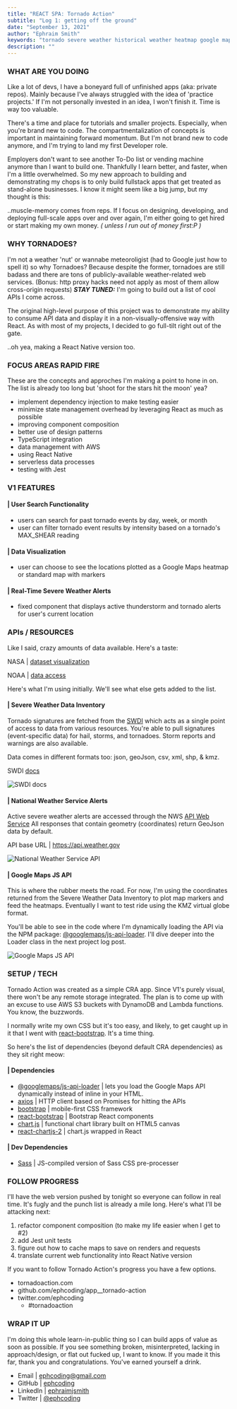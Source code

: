 ```yaml
---
title: "REACT SPA: Tornado Action"
subtitle: "Log 1: getting off the ground"
date: "September 13, 2021"
author: "Ephraim Smith"
keywords: "tornado severe weather historical weather heatmap google maps"
description: ""
---
```


### WHAT ARE YOU DOING

Like a lot of devs, I have a boneyard full of unfinished apps (aka: private repos). Mainly because I've always struggled with the idea of 'practice projects.' If I'm not personally invested in an idea, I won't finish it. Time is way too valuable.

There's a time and place for tutorials and smaller projects. Especially, when you're brand new to code. The compartmentalization of concepts is important in maintaining forward momentum. But I'm not brand new to code anymore, and I'm trying to land my first Developer role.

Employers don't want to see another To-Do list or vending machine anymore than I want to build one. Thankfully I learn better, and faster, when I'm a little overwhelmed. So my new approach to building and demonstrating my chops is to only build fullstack apps that get treated as stand-alone businesses. I know it might seem like a big jump, but my thought is this:

..muscle-memory comes from reps. If I focus on designing, developing, and deploying full-scale apps over and over again, I'm either going to get hired or start making my own money. _( unless I run out of money first:P )_

### WHY TORNADOES?

I'm not a weather 'nut' or wannabe meteoroligist (had to Google just how to spell it) so why Tornadoes? Because despite the former, tornadoes are still badass and there are tons of publicly-available weather-related web services. (Bonus: http proxy hacks need not apply as most of them allow cross-origin requests) **_STAY TUNED:_** I'm going to build out a list of cool APIs I come across.

The original high-level purpose of this project was to demonstrate my ability to consume API data and display it in a non-visually-offensive way with React. As with most of my projects, I decided to go full-tilt right out of the gate.

..oh yea, making a React Native version too.

### FOCUS AREAS RAPID FIRE

These are the concepts and approches I'm making a point to hone in on. The list is already too long but 'shoot for the stars hit the moon' yea?

- implement dependency injection to make testing easier
- minimize state management overhead by leveraging React as much as possible
- improving component composition
- better use of design patterns
- TypeScript integration
- data management with AWS
- using React Native
- serverless data processes
- testing with Jest

### V1 FEATURES

#### | User Search Functionality

- users can search for past tornado events by day, week, or month
- user can filter tornado event results by intensity based on a tornado's MAX_SHEAR reading

#### | Data Visualization

- user can choose to see the locations plotted as a Google Maps heatmap or standard map with markers

#### | Real-Time Severe Weather Alerts

- fixed component that displays active thunderstorm and tornado alerts for user's current location

### APIs / RESOURCES

Like I said, crazy amounts of data available. Here's a taste:

NASA | [dataset visualization](https://data.nasa.gov/data_visualizations.html)

NOAA | [data access](https://www.ncdc.noaa.gov/data-access)

Here's what I'm using initially. We'll see what else gets added to the list.

#### | Severe Weather Data Inventory

Tornado signatures are fetched from the [SWDI](https://www.ncdc.noaa.gov/severe-weather/severe-weather-data-inventory) which acts as a single point of access to data from various resources. You're able to pull signatures (event-specific data) for hail, storms, and tornadoes. Storm reports and warnings are also available.

Data comes in different formats too: json, geoJson, csv, xml, shp, & kmz.

SWDI [docs](https://www.ncdc.noaa.gov/swdiws/)

<img class='post-img' alt='SWDI docs' src='/images/posts/20210916__swdi.png'/>

#### | National Weather Service Alerts

Active severe weather alerts are accessed through the NWS [API Web Service](https://www.weather.gov/documentation/services-web-api#/default) All responses that contain geometry (coordinates) return GeoJson data by default.

API base URL | https://api.weather.gov

<img class='post-img' alt='National Weather Service API' src='/images/posts/20210916__nws-api-for-alerts.png'/>

#### | Google Maps JS API

This is where the rubber meets the road. For now, I'm using the coordinates returned from the Severe Weather Data Inventory to plot map markers and feed the heatmaps. Eventually I want to test ride using the KMZ virtual globe format.

You'll be able to see in the code where I'm dynamically loading the API via the NPM package: [@googlemaps/js-api-loader](https://www.npmjs.com/package/@googlemaps/js-api-loader). I'll dive deeper into the Loader class in the next project log post.

<img class='post-img' alt='Google Maps JS API' src='/images/posts/20210916__google-maps-js-api.png'/>

### SETUP / TECH

Tornado Action was created as a simple CRA app. Since V1's purely visual, there won't be any remote storage integrated. The plan is to come up with an excuse to use AWS S3 buckets with DynamoDB and Lambda functions. You know, the buzzwords.

I normally write my own CSS but it's too easy, and likely, to get caught up in it that I went with [react-bootstrap](https://react-bootstrap.github.io/). It's a time thing.

So here's the list of dependencies (beyond default CRA dependencies) as they sit right meow:

#### | Dependencies

- [@googlemaps/js-api-loader](https://www.npmjs.com/package/@googlemaps/js-api-loader) | lets you load the Google Maps API dynamically instead of inline in your HTML.
- [axios](https://www.npmjs.com/package/axios) | HTTP client based on Promises for hitting the APIs
- [bootstrap](https://www.npmjs.com/package/bootstrap) | mobile-first CSS framework
- [react-bootstrap](https://www.npmjs.com/package/react-bootstrap) | Bootstrap React components
- [chart.js](https://www.npmjs.com/package/chartjs) | functional chart library built on HTML5 canvas
- [react-chartjs-2](https://www.npmjs.com/package/react-chartjs-2) | chart.js wrapped in React

#### | Dev Dependencies

- [Sass](https://www.npmjs.com/package/sass) | JS-compiled version of Sass CSS pre-processer

### FOLLOW PROGRESS

I'll have the web version pushed by tonight so everyone can follow in real time. It's fugly and the punch list is already a mile long. Here's what I'll be attacking next:

1. refactor component composition (to make my life easier when I get to #2)
1. add Jest unit tests
1. figure out how to cache maps to save on renders and requests
1. translate current web functionality into React Native version

If you want to follow Tornado Action's progress you have a few options.

- tornadoaction.com
- github.com/ephcoding/app\_\_tornado-action
- twitter.com/ephcoding
  - \#tornadoaction

### WRAP IT UP

I'm doing this whole learn-in-public thing so I can build apps of value as soon as possible. If you see something broken, misinterpreted, lacking in approach/design, or flat out fucked up, I want to know. If you made it this far, thank you and congratulations. You've earned yourself a drink.

- Email | ephcoding@gmail.com
- GitHub | [ephcoding](https://www.github.com/ephcoding)
- LinkedIn | [ephraimjsmith](https://www.linkedin.com/in/ephraimjsmith)
- Twitter | [@ephcoding](https://www.twitter.com/ephcoding)
